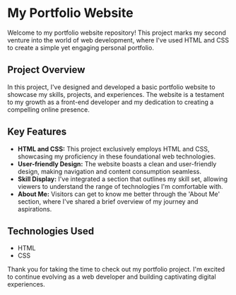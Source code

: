 # My Portfolio Website

Welcome to my portfolio website repository! This project marks my second venture into the world of web development, where I've used HTML and CSS to create a simple yet engaging personal portfolio.

## Project Overview

In this project, I've designed and developed a basic portfolio website to showcase my skills, projects, and experiences. The website is a testament to my growth as a front-end developer and my dedication to creating a compelling online presence.

## Key Features

- **HTML and CSS:** This project exclusively employs HTML and CSS, showcasing my proficiency in these foundational web technologies.
- **User-friendly Design:** The website boasts a clean and user-friendly design, making navigation and content consumption seamless.
- **Skill Display:** I've integrated a section that outlines my skill set, allowing viewers to understand the range of technologies I'm comfortable with.
- **About Me:** Visitors can get to know me better through the 'About Me' section, where I've shared a brief overview of my journey and aspirations.

## Technologies Used

- HTML
- CSS

Thank you for taking the time to check out my portfolio project. I'm excited to continue evolving as a web developer and building captivating digital experiences.
